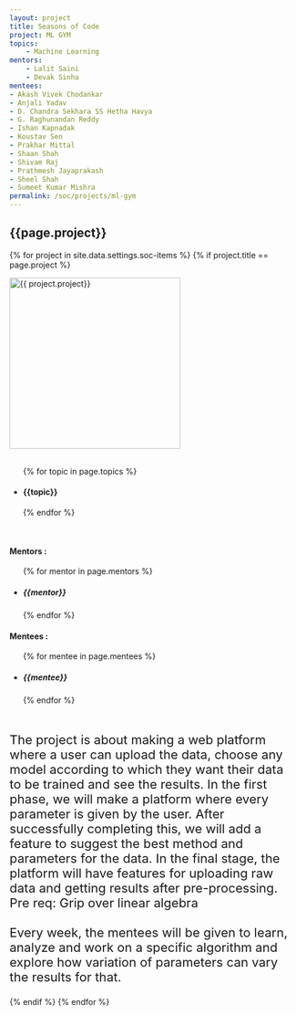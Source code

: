 ```yaml
---
layout: project
title: Seasons of Code
project: ML GYM
topics:
    - Machine Learning
mentors:
    - Lalit Saini
    - Devak Sinha   
mentees:
- Akash Vivek Chodankar
- Anjali Yadav
- D. Chandra Sekhara SS Hetha Havya
- G. Raghunandan Reddy
- Ishan Kapnadak
- Koustav Sen
- Prakhar Mittal
- Shaan Shah
- Shivam Raj
- Prathmesh Jayaprakash
- Sheel Shah
- Sumeet Kumar Mishra
permalink: /soc/projects/ml-gym
---
```


<h2 class="display1 m-3 p-3 text-center">{{page.project}}</h2>

{% for project in site.data.settings.soc-items %}
{% if project.title == page.project %}
<div>
    <img src="{{ site.baseurl }}/{{ project.image }}"  width = "300" height="300" alt="{{ project.project}}" class="border rounded img-soc">
</div>
<div>
    <br>
    <ul>
        {% for topic in page.topics %}
        <li><h4 class="text-primary text-center">{{topic}}</h4></li>
        {% endfor %}
    </ul>
    <br>
    <h4 class="display3  ">Mentors :</h4> 
    <ul>
        {% for mentor in page.mentors %}
        <li><h5 class=" ">{{mentor}}</h5></li>
        {% endfor %}
    </ul>
    <h4 class="display3  ">Mentees :</h4> 
    <ul>
        {% for mentee in page.mentees %}
        <li><h5 class="">{{mentee}}</h5></li>
        {% endfor %}
    </ul>
</div>
<div>
    <p class="display3" style = "font-size:22px;" >
        <br>
        The project is about making a web platform where a user can upload the data, choose any model according to which they want their data to be trained and see the results. In the first phase, we will make a platform where every parameter is given by the user. After successfully completing this, we will add a feature to suggest the best method and parameters for the data. In the final stage, the platform will have features for uploading raw data and getting results after pre-processing. Pre req: Grip over linear algebra
        <br><br>
        Every week, the mentees will be given to learn, analyze and work on a specific algorithm and explore how variation of parameters can vary the results for that.
    </p>
</div>
{% endif %}
{% endfor %}